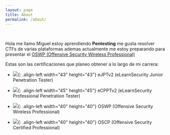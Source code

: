 ```yaml
---
layout: page
title: About
permalink: /about/
---
```


<br>

Hola me llamo Miguel estoy aprendiendo **Pentesting** me gusta resolver CTFs de varias plataformas ademas actualmente me estoy preparando para presentar el [OSWP (Offensive Security Wireless Professional)](https://help.offsec.com/hc/en-us/articles/360046904731-OSWP-Exam-Guide) 

Estas son las certificaciones que planeo obtener a lo largo de mi carrera:

- ![](https://checkout.ine.com/img/ejpt_badge_glass.acace681.png){: .align-left width="43" height="43"} eJPTv2 (eLearnSecurity Junior Penetration Tester)

- ![](https://elearnsecurity.com/wp-content/uploads/eCPPTv2.png){: .align-left width="45" height="45"} eCPPTv2 (eLearnSecurity Professional Penetration Tester)

- ![](https://images.credly.com/images/8e66b341-8fa9-43ff-a611-76b72a65b38f/image.png){: .align-left width="40" height="40"} OSWP (Offensive Security Wireless Professional)

- ![](https://images.credly.com/images/ec81134d-e80b-4eb5-ae07-0eb8e1a60fcd/image.png){: .align-left width="40" height="40"} OSCP (Offensive Security Certified Professional)

